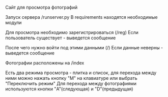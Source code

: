 Сайт для просмотра фотографий

Запуск сервера /runserver.py
В requirements находятся необходимые модули

Для просмотра необходимо зарегистрироваться (/reg)
Если пользователь существует - выведется сообщение

После чего нужно войти под этими данными (/)
Если данные неверны - выведется сообщение

Фотографии расположены на /index

Есть два режима просмотра - плитка и список, для перехода между ними можно нажать кнопку "M" на клавиатуре или выбрать "Переключить режим"
Для перехода между фотографиями используются кнопки "A"(следующая) и "D"(предыдущая)